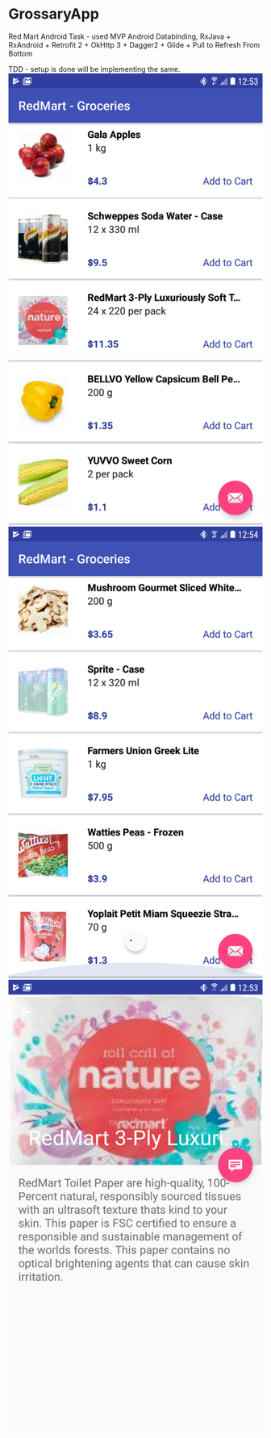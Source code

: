 # GrossaryApp
Red Mart Android Task - used
MVP 
Android Databinding,
RxJava + RxAndroid + Retrofit 2 + OkHttp 3 + Dagger2 + Glide + Pull to Refresh From Bottom



TDD - setup is done will be implementing the same.
![alt text](https://github.com/anukalp/GrossaryApp/blob/master/device-2017-08-25-125315.png)
![alt text](https://github.com/anukalp/GrossaryApp/blob/master/device-2017-08-25-125415.png)
![alt text](https://github.com/anukalp/GrossaryApp/blob/master/device-2017-08-25-125342.png)

